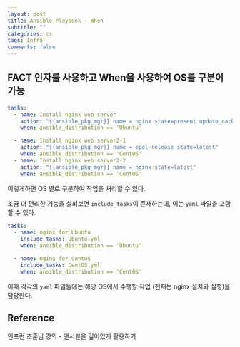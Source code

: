 ```yaml
---
layout: post
title: Ansible Playbook - When
subtitle: ""
categories: cs
tags: Infra
comments: false
---
```


## FACT 인자를 사용하고 When을 사용하여 OS를 구분이 가능

```yaml
tasks:
  - name: Install nginx web server
    action: "{{ansible_pkg_mgr}} name = nginx state=present update_cache=yes"
    when: ansible_distribution == 'Ubuntu'

  - name: Install nginx web server2-1
    action: "{{ansible_pkg_mgr}} name = epel-release state=latest"
    when: ansible_distribution == 'CentOS'
  - name: Install nginx web server2-2
    action: "{{ansible_pkg_mgr}} name = nginx state=latest"
    when: ansible_distribution == 'CentOS'
```

이렇게하면 OS 별로 구분하여 작업을 처리할 수 있다.

조금 더 편리한 기능을 살펴보면 `include_tasks`이 존재하는데, 이는 `yaml` 파일을 포함할 수 있다.

```yaml
tasks:
  - name: nginx for Ubuntu
    include_tasks: Ubuntu.yml
    when: ansible_distribution == 'Ubuntu'

  - name: nginx for CentOS
    include_tasks: CentOS.yml
    when: ansible_distribution == 'CentOS'
```

이때 각각의 `yaml` 파일들에는 해당 OS에서 수행할 작업 (현재는 nginx 설치와 실행)을 담당한다.

## Reference

인프런 조훈님 강의 - 앤서블을 깊이있게 활용하기
